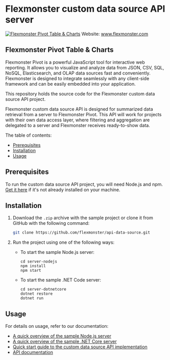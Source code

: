 # Flexmonster custom data source API server
[![Flexmonster Pivot Table & Charts](https://www.flexmonster.com/fm_uploads/2020/06/GitHub_fm.png)](https://flexmonster.com)
Website: www.flexmonster.com

## Flexmonster Pivot Table & Charts

Flexmonster Pivot is a powerful JavaScript tool for interactive web reporting. It allows you to visualize and analyze data from JSON, CSV, SQL, NoSQL, Elasticsearch, and OLAP data sources fast and conveniently. Flexmonster is designed to integrate seamlessly with any client-side framework and can be easily embedded into your application.

This repository holds the source code for the Flexmonster custom data source API project.

Flexmonster custom data source API is designed for summarized data retrieval from a server to Flexmonster Pivot.
This API will work for projects with their own data access layer, where filtering and aggregation are delegated to a server and Flexmonster receives ready-to-show data.

The table of contents:
- [Prerequisites](#prerequisites)
- [Installation](#installation)
- [Usage](#usage)

## Prerequisites

To run the custom data source API project, you will need Node.js and npm. [Get it here](https://docs.npmjs.com/downloading-and-installing-node-js-and-npm) if it's not already installed on your machine.

## Installation

1. Download the `.zip` archive with the sample project or clone it from GitHub with the following command:

    ```bash
    git clone https://github.com/flexmonster/api-data-source.git
    ```

2. Run the project using one of the following ways:
    
    - To start the sample Node.js server:

        ```
        cd server-nodejs
        npm install
        npm start
        ```

    - To start the sample .NET Code server:

        ```
        cd server-dotnetcore
        dotnet restore
        dotnet run
        ```

## Usage

For details on usage, refer to our documentation:

- [A quick overview of the sample Node.js server](https://www.flexmonster.com/doc/a-quick-overview-of-the-sample-node-js-server/) 
- [A quick overview of the sample .NET Core server](https://www.flexmonster.com/doc/a-quick-overview-of-the-sample-net-core-server/)
- [Quick start guide to the custom data source API implementation](https://www.flexmonster.com/doc/implementing-the-custom-data-source-api-server/)
- [API documentation](https://www.flexmonster.com/api/all-requests/)
